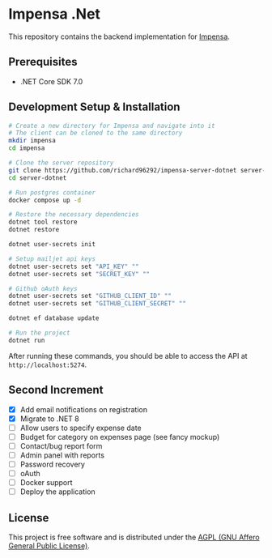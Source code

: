 # Impensa .Net

This repository contains the backend implementation for [Impensa](https://github.com/richard96292/impensa).

## Prerequisites

- .NET Core SDK 7.0

## Development Setup & Installation

```bash
# Create a new directory for Impensa and navigate into it
# The client can be cloned to the same directory
mkdir impensa
cd impensa

# Clone the server repository
git clone https://github.com/richard96292/impensa-server-dotnet server-dotnet
cd server-dotnet

# Run postgres container
docker compose up -d

# Restore the necessary dependencies
dotnet tool restore
dotnet restore

dotnet user-secrets init

# Setup mailjet api keys
dotnet user-secrets set "API_KEY" ""
dotnet user-secrets set "SECRET_KEY" ""

# Github oAuth keys
dotnet user-secrets set "GITHUB_CLIENT_ID" ""
dotnet user-secrets set "GITHUB_CLIENT_SECRET" ""

dotnet ef database update

# Run the project
dotnet run
```

After running these commands, you should be able to access the API at `http://localhost:5274`.

## Second Increment

- [x] Add email notifications on registration
- [x] Migrate to .NET 8
- [ ] Allow users to specify expense date
- [ ] Budget for category on expenses page (see fancy mockup)
- [ ] Contact/bug report form
- [ ] Admin panel with reports
- [ ] Password recovery
- [ ] oAuth
- [ ] Docker support
- [ ] Deploy the application

## License

This project is free software and is distributed under
the [AGPL (GNU Affero General Public License)](https://www.gnu.org/licenses/agpl-3.0.en.html).
